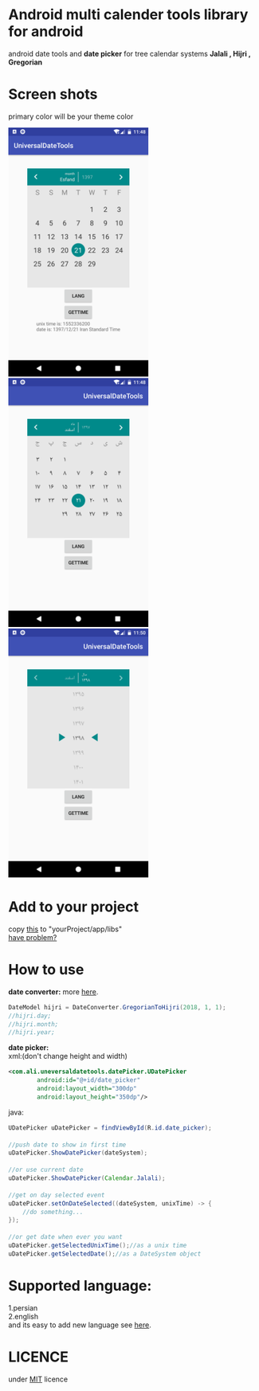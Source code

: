 # Android multi calender tools library for android
android date tools and <b>date picker</b> for tree calendar systems <b>Jalali , Hijri , Gregorian</b>

# Screen shots
primary color will be your theme color
<p float="left">
    <img src= "Images/1.png" height=500 />
    <img src= "Images/2.png" height=500 />
    <img src= "Images/3.png" height=500 />
  
</p>

# Add to your project
copy [this](https://github.com/hooshkar/AndroidMultiCalenderTools/releases/download/1.0.0/uneversaldatetools.aar) to "yourProject/app/libs" <br> [have problem?](https://github.com/hooshkar/AndroidMultiCalenderTools/wiki/install)

# How to use
<b>date converter:</b> more
[here](https://github.com/hooshkar/AndroidMultiCalenderTools/wiki/Convert).
~~~java
DateModel hijri = DateConverter.GregorianToHijri(2018, 1, 1);
//hijri.day;
//hijri.month;
//hijri.year;
~~~

<b>date picker:</b> <br>
xml:(don't change height and width)
~~~xml
<com.ali.uneversaldatetools.datePicker.UDatePicker
        android:id="@+id/date_picker"
        android:layout_width="300dp"
        android:layout_height="350dp"/>
~~~
java:
~~~java
UDatePicker uDatePicker = findViewById(R.id.date_picker);

//push date to show in first time
uDatePicker.ShowDatePicker(dateSystem);

//or use current date
uDatePicker.ShowDatePicker(Calendar.Jalali);

//get on day selected event
uDatePicker.setOnDateSelected((dateSystem, unixTime) -> {
    //do something...
});

//or get date when ever you want
uDatePicker.getSelectedUnixTime();//as a unix time
uDatePicker.getSelectedDate();//as a DateSystem object

~~~

# Supported language:
1.persian <br>
2.english <br>
and its easy to add new language see
[here](https://github.com/hooshkar/AndroidMultiCalenderTools/wiki/language).

# LICENCE
under [MIT](https://github.com/hooshkar/AndroidMultiCalenderTools/blob/master/LICENSE) licence

